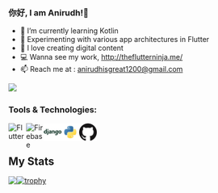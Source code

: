 ### 你好, I am Anirudh!👋


- 🌱 I’m currently learning Kotlin
- 👯 Experimenting with various app architectures in Flutter
- 🤔 I love creating digital content
- 💻 Wanna see my work, http://theflutterninja.me/
- 📫 Reach me at : anirudhisgreat1200@gmail.com

![](https://komarev.com/ghpvc/?username=flutterninja9&color=green)

### Tools & Technologies:

<img align="left"  width="35px"  />
<img align="left" alt="Flutter" width="35px" src="https://avatars1.githubusercontent.com/u/14101776?s=200&v=4" />
<img align="left" alt="Firebase" width="35px" src="https://images.g2crowd.com/uploads/product/image/large_detail/large_detail_0016c93c710cf35990b999cba3a59bae/firebase.png" />
<img align="left" alt="Django" width="35px" src="https://raw.githubusercontent.com/github/explore/80688e429a7d4ef2fca1e82350fe8e3517d3494d/topics/django/django.png" />
<img align="left" alt="Python" width="35px" src="https://raw.githubusercontent.com/github/explore/80688e429a7d4ef2fca1e82350fe8e3517d3494d/topics/python/python.png" />
<img align="left" alt="GitHub" width="35px" src="https://raw.githubusercontent.com/github/explore/78df643247d429f6cc873026c0622819ad797942/topics/github/github.png" />

<br />
<br />

## My Stats

[![trophy](https://github-profile-trophy.vercel.app/?username=flutterninja9&theme=onedark)](https://github.com/flutterninja9/)
<img align="left" src="https://github-readme-stats.vercel.app/api?username=flutterninja9&&show_icons=true&title_color=ffffff&icon_color=bb2acf&text_color=daf7dc&bg_color=151515">


